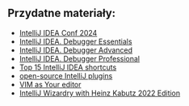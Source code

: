 Przydatne materiały:
- 

+ [IntelliJ IDEA Conf 2024](https://youtu.be/ZD_YxTmQ16Q)
+ [IntelliJ IDEA. Debugger Essentials](https://youtu.be/59RC8gVPlvk)
+ [IntelliJ IDEA. Debugger Advanced](https://www.youtube.com/watch?v=40Og3hTV--k)
+ [IntelliJ IDEA. Debugger Professional](https://youtu.be/JPR3w3Qtwzw)
+ [Top 15 IntelliJ IDEA shortcuts](https://youtu.be/QYO5_riePOQ)
+ [open-source IntelliJ plugins](https://docs.google.com/spreadsheets/d/1TYXZd68TbuSRYj-9qlP2TBH1fD2nbLK3OGMKKmBBFKs)
+ [VIM as Your editor](https://www.youtube.com/playlist?list=PLGC1ANqgjg7m5z41mW-A5b-7CKUeCnWII)
+ [IntelliJ Wizardry with Heinz Kabutz 2022 Edition](https://javaspecialists.teachable.com/p/intellij-wizardry-2022)
